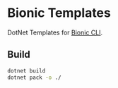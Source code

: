 # Bionic Templates

DotNet Templates for [Bionic CLI](https://github.com/bmsantos/bionic).

## Build

```bash
dotnet build
dotnet pack -o ./
```
